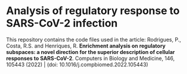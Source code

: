 # Analysis of regulatory response to SARS-CoV-2 infection

This repository contains the code files used in the article: Rodrigues, P., Costa, R.S. and Henriques, R. **Enrichment analysis on regulatory subspaces: a novel direction for the superior description of cellular responses to SARS-CoV-2**. Computers in Biology and Medicine, 146, 105443 (2022) | (doi: 10.1016/j.compbiomed.2022.105443)

